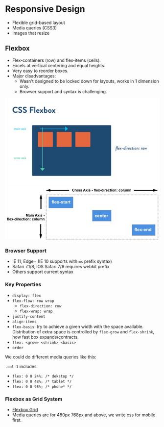 # Responsive Design

* Flexible grid-based layout
* Media queries (CSS3)
* Images that resize

## Flexbox

* Flex-containers (row) and flex-items (cells).
* Excels at vertical centering and equal heights.
* Very easy to reorder boxes.
* Major disadvantages:
  * Wasn't designed to be locked down for layouts, works in 1 dimension only.
  * Browser support and syntax is challenging.

![row](./row.png)
![column](./column.png)

### Browser Support

* IE 11, Edge+ (IE 10 supports with `ms` prefix syntax)
* Safari 7.1/8, iOS Safari 7/8 requires webkit prefix
* Others support current syntax

### Key Properties

* `display: flex`
* `flex-flow: row wrap`
  * `flex-direction: row`
  * `flex-wrap: wrap`
* `justify-content`
* `align-items`
* `flex-basis`: try to achieve a given width with the space available. Distribution of extra space is controlled by `flex-grow` and `flex-shrink`, how fast box expands/contracts.
* `flex: <grow> <shrink> <basis>`
* `order`

We could do different media queries like this:

`.col-1` includes:

* `flex: 0 0 24%; /* dekstop */`
* `flex: 0 0 48%; /* tablet */`
* `flex: 0 0 98%; /* phone* */`

### Flexbox as Grid System

* [Flexbox Grid](http://flexboxgrid.com)
* Media queries are for 480px 768px and above, we write css for mobile first.
